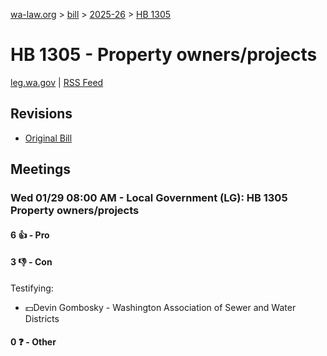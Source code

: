 [wa-law.org](/) > [bill](/bill/) > [2025-26](/bill/2025-26/) > [HB 1305](/bill/2025-26/hb/1305/)

# HB 1305 - Property owners/projects
[leg.wa.gov](https://app.leg.wa.gov/billsummary?BillNumber=1305&Year=2025&Initiative=false) | [RSS Feed](./rss.xml)

## Revisions
* [Original Bill](1/)

## Meetings
### Wed 01/29 08:00 AM - Local Government (LG): HB 1305 Property owners/projects
#### 6 👍 - Pro

#### 3 👎 - Con
Testifying:
* 💵Devin Gombosky - Washington Association of Sewer and Water Districts

#### 0 ❓ - Other
